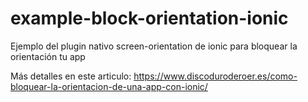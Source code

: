 # example-block-orientation-ionic
Ejemplo del plugin nativo screen-orientation de ionic para bloquear la orientación tu app

Más detalles en este articulo: https://www.discoduroderoer.es/como-bloquear-la-orientacion-de-una-app-con-ionic/
